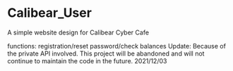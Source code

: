 # Calibear_User
A simple website design for Calibear Cyber Cafe

functions:
registration/reset password/check balances 
Update:
  Because of the private API involved.
  This project will be abandoned and will not continue to maintain the code in the future.
  2021/12/03
